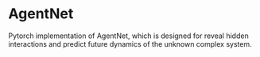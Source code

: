 # AgentNet
Pytorch implementation of AgentNet, which is designed for reveal hidden interactions and predict future dynamics of the unknown complex system.
